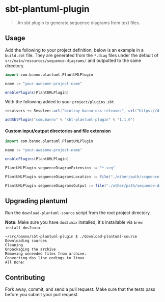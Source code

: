 # sbt-plantuml-plugin

> An sbt plugin to generate sequence diagrams from text files.

## Usage

Add the following to your project definition, below is an example in a `build.sbt` file. They are generated from the `*.diag` files under the default of `src/main/resources/sequence-diagrams/` and outputted to the same directory.

```scala
import com.banno.plantuml.PlantUMLPlugin

name := "your-awesome-project-name"

enablePlugins(PlantUMLPlugin)
```

With the following added to your `project/plugins.sbt`

```scala
resolvers += Resolver.url("bintray-banno-oss-releases", url("https://dl.bintray.com/banno/oss"))(Resolver.ivyStylePatterns)

addSbtPlugin("com.banno" % "sbt-plantuml-plugin" % "1.1.0")
```

#### Custom input/output directories and file extension

```scala
import com.banno.plantuml.PlantUMLPlugin

name := "your-awesome-project-name"

enablePlugins(PlantUMLPlugin)

PlantUMLPlugin.sequenceDiagramExtension := "*.seq"

PlantUMLPlugin.sequenceDiagramsLocation := file("./other/path/sequence-diagrams/")

PlantUMLPlugin.sequenceDiagramsOutput := file("./other/path/sequence-diagrams/")
```

## Upgrading plantuml

Run the `download-plantuml-source` script from the root project directory.

**Note:** Make sure you have `dos2unix` installed, it's installable via `brew install dos2unix`.

```shell
~/src/banno/sbt-plantuml-plugin $ ./download-plantuml-source
Downloading sources
Cleaning
Unpackaging the archive
Removing unneeded files from archive.
Converting dos line endings to linux
All Done!
```

## Contributing

Fork away, commit, and send a pull request. Make sure that the tests pass before you submit your pull request.
